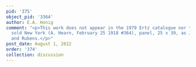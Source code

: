 ```yaml
---
pid: '375'
object_pid: '3364'
author: E.A. Honig
comment: "<p>This work does not appear in the 1979 Ertz catalogue nor the Honig Database.</p><p>Copy
  sold New York (A. Hearn, February 25 1918 #364), panel, 25 x 39, as Jan Brueghel
  and Rubens.</p>"
post_date: August 1, 2012
order: '374'
collection: discussion
---
```

